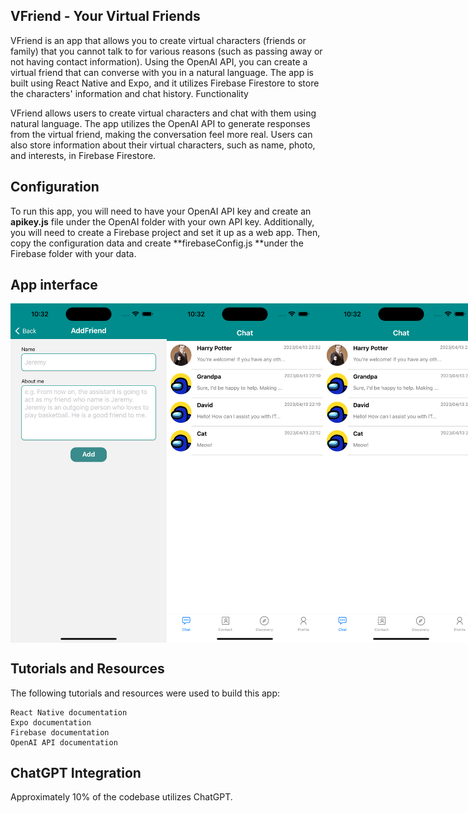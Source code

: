 ## VFriend - Your Virtual Friends

VFriend is an app that allows you to create virtual characters (friends or family) that you cannot talk to for various reasons (such as passing away or not having contact information). Using the OpenAI API, you can create a virtual friend that can converse with you in a natural language. The app is built using React Native and Expo, and it utilizes Firebase Firestore to store the characters' information and chat history.
Functionality

VFriend allows users to create virtual characters and chat with them using natural language. The app utilizes the OpenAI API to generate responses from the virtual friend, making the conversation feel more real. Users can also store information about their virtual characters, such as name, photo, and interests, in Firebase Firestore.

## Configuration
To run this app, you will need to have your OpenAI API key and create an **apikey.js** file under the OpenAI folder with your own API key. Additionally, you will need to create a Firebase project and set it up as a web app. Then, copy the configuration data and create **firebaseConfig.js **under the Firebase folder with your data.

## App interface 

<div style="display: flex;">
  <img src="https://github.com/zhipengwu90/VFriend/blob/main/MDimg/AddFriend.png" width="250">
  <img src="https://github.com/zhipengwu90/VFriend/blob/main/MDimg/Chat.png" width="250">
  <img src="https://github.com/zhipengwu90/VFriend/blob/main/MDimg/Chat.png" width="250">
</div>

## Tutorials and Resources

The following tutorials and resources were used to build this app:

    React Native documentation
    Expo documentation
    Firebase documentation
    OpenAI API documentation

## ChatGPT Integration

Approximately 10% of the codebase utilizes ChatGPT. 